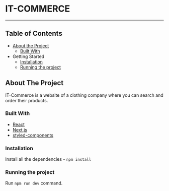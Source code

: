 # IT-COMMERCE

---

## Table of Contents

- [About the Project](#about-the-project)
  - [Built With](#built-with)
- Getting Started
  - [Installation](#installation)
  - [Running the project](#running-the-project)

## About The Project

IT-Commerce is a website of a clothing company where you can search and order their products.

### Built With

- [React](https://reactjs.org/)
- [Next.js](https://nextjs.org)
- [styled-components](https://styled-components.com/)

### Installation

Install all the dependencies - `npm install`

### Running the project

Run `npm run dev` command.
